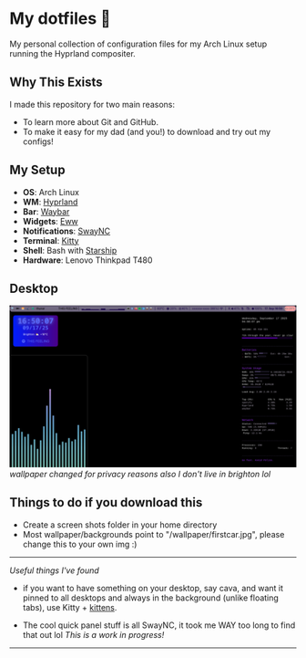 #  My dotfiles 🐧

My personal collection of configuration files for my Arch Linux setup running the Hyprland compositer.

## Why This Exists

I made this repository for two main reasons:
* To learn more about Git and GitHub.
* To make it easy for my dad (and you!) to download and try out my configs!

## My Setup
* **OS**: Arch Linux
* **WM**: [Hyprland](https://github.com/hyprwm/Hyprland)
* **Bar**: [Waybar](https://github.com/Alexays/Waybar)
* **Widgets**: [Eww](https://github.com/elkowar/eww)
* **Notifications**: [SwayNC](https://github.com/ErikReider/SwayNotificationCenter)
* **Terminal**: [Kitty](https://github.com/kovidgoyal/kitty)
* **Shell**: Bash with [Starship](https://github.com/starship/starship)
* **Hardware**: Lenovo Thinkpad T480

## Desktop
![My Desktop](images/2025-09-17-164959_hyprshot.png)
*wallpaper changed for privacy reasons also I don't live in brighton lol*


## Things to do if you download this
* Create a screen shots folder in your home directory
* Most wallpaper/backgrounds point to "/wallpaper/firstcar.jpg", please change this to your own img :)

---

*Useful things I've found*

- if you want to have something on your desktop, say cava, and want it pinned to all desktops and
  always in the background (unlike floating tabs), use Kitty + [kittens](https://sw.kovidgoyal.net/kitty/kittens/panel/).

- The cool quick panel stuff is all SwayNC, it took me WAY too long to find that out lol
*This is a work in progress!*
---

